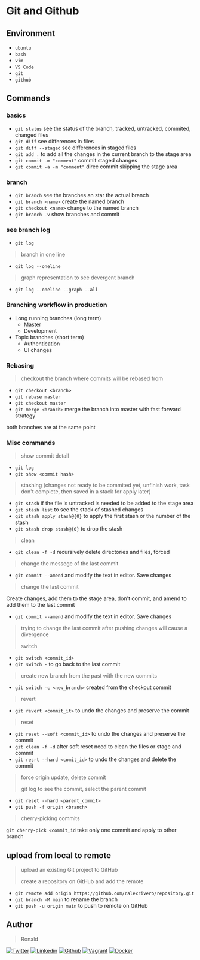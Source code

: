 # Git and Github

## Environment

- `ubuntu`
- `bash`
- `vim`
- `VS Code`
- `git`
- `github`

## Commands

### basics

- `git status` see the status of the branch, tracked, untracked, commited, changed files
- `git diff` see differences in files
- `git diff --staged` see differences in staged files
- `git add .` to add all the changes in the current branch to the stage area
- `git commit -m "comment"` commit staged changes
- `git commit -a -m "comment"` direc commit skipping the stage area

### branch

- `git branch` see the branches an star the actual branch
- `git branch <name>` create the named branch
- `git checkout <name>` change to the named branch
- `git branch -v` show branches and commit

### see branch log

- `git log`

> branch in one line

- `git log --oneline`

> graph representation to see devergent branch

- `git log --oneline --graph --all`

### Branching workflow in production

- Long running branches (long term)
  - Master
  - Development
- Topic branches (short term)
  - Authentication
  - UI changes

### Rebasing

> checkout the branch where commits will be rebased from

- `git checkout <branch>`
- `git rebase master`
- `git checkout master`
- `git merge <branch>` merge the branch into master with fast forward strategy

both branches are at the same point

### Misc commands

> show commit detail

- `git log`
- `git show <commit hash>`

> stashing (changes not ready to be commited yet, unfinish work, task don't complete, then saved in a stack for apply later)

- `git stash` if the file is untracked is needed to be added to the stage area
- `git stash list` to see the stack of stashed changes
- `git stash apply stash@{0}` to apply the first stash or the number of the stash
- `git stash drop stash@{0}` to drop the stash

> clean

- `git clean -f -d` recursively delete directories and files, forced

> change the messege of the last commit

- `git commit --amend` and modify the text in editor. Save changes

> change the last commit

Create changes, add them to the stage area, don't commit, and amend to add them to the last commit

- `git commit --amend` and modify the text in editor. Save changes

> trying to change the last commit after pushing changes will cause a divergence
>
> switch

- `git switch <commit_id>`
- `git switch -` to go back to the last commit

> create new branch from the past with the new commits

- `git switch -c <new_branch>` created from the checkout commit

> revert

- `git revert <commit_it>` to undo the changes and preserve the commit

> reset

- `git reset --soft <commit_id>` to undo the changes and preserve the commit
- `git clean -f -d` after soft reset need to clean the files or stage and commit
- `git resrt --hard <comit_id>` to undo the changes and delete the commit

> force origin update, delete commit
>
> git log to see the commit, select the parent commit

- `git reset --hard <parent_commit>`
- `gti push -f origin <branch>`

> cherry-picking commits

`git cherry-pick <commit_id` take only one commit and apply to other branch

## upload from local to remote

> upload an existing Git project to GitHub
>
> create a repository on GitHub and add the remote

- `git remote add origin https://github.com/ralexrivero/repository.git`
- `git branch -M main` to rename the branch
- `git push -u origin main` to push to remote on GitHub

## Author

> Ronald
<!-- twitter -->
[![Twitter](https://img.shields.io/twitter/follow/ralex_uy?style=social)](https://twitter.com/ralex_uy) <!-- linkedin --> [![Linkedin](https://img.shields.io/badge/LinkedIn-+24K-blue?style=social&logo=linkedin)](https://www.linkedin.com/in/ronald-rivero/) <!-- github --> [![Github](https://img.shields.io/github/followers/ralexrivero?style=social)](https://github.com/ralexrivero/) <!-- vagrant --> [![Vagrant](https://img.shields.io/static/v1?label=&message=Vagrant%20Profile&color=1868F2&logo=vagrant&labelColor=2F333A)](https://app.vagrantup.com/ralexrivero) <!-- docker --> [![Docker](https://img.shields.io/static/v1?label=&message=Docker%20Profile&color=2496ED&logo=Docker&labelColor=2F333A)](https://hub.docker.com/u/ralexrivero)
